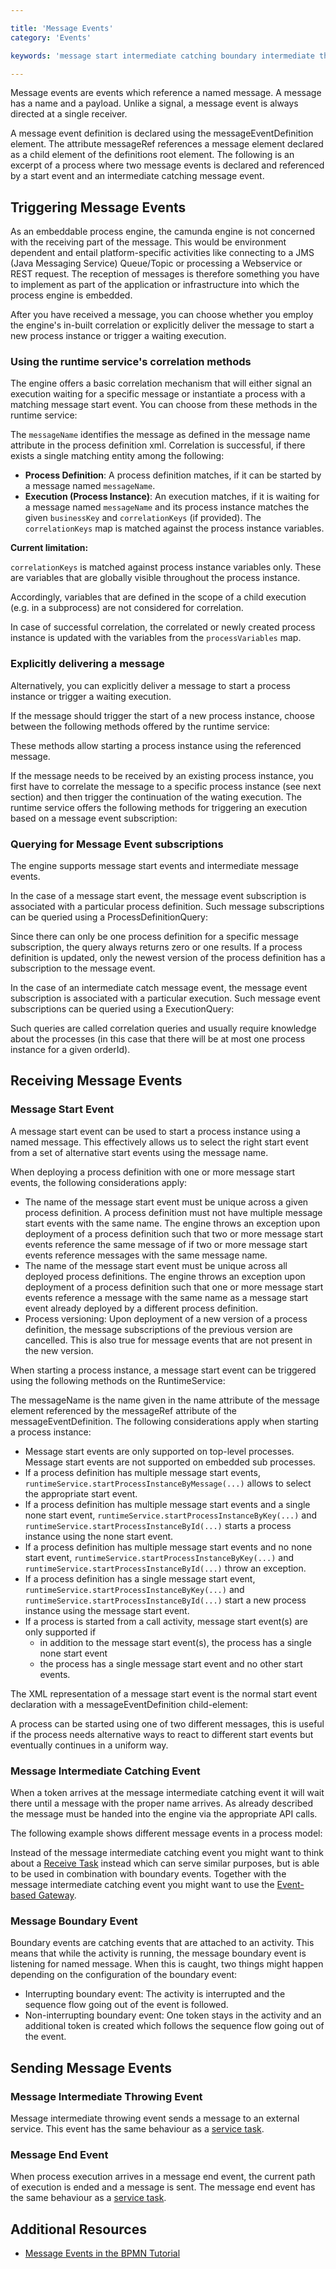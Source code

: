 ```yaml
---

title: 'Message Events'
category: 'Events'

keywords: 'message start intermediate catching boundary intermediate throwing end event definition messages'

---
```



Message events are events which reference a named message. A message has a name and a payload. Unlike a signal, a message event is always directed at a single receiver.

A message event definition is declared using the messageEventDefinition element. The attribute messageRef references a message element declared as a child element of the definitions root element. The following is an excerpt of a process where two message events is declared and referenced by a start event and an intermediate catching message event.
  
<div class="app-source" app-source-no-tabs="message-event1" ></div>

<script type="text/xml" id="message-event1"> 
  <definitions id="definitions" 
    xmlns="http://www.omg.org/spec/BPMN/20100524/MODEL"
    xmlns:camunda="http://activiti.org/bpmn"
    targetNamespace="Examples"
    xmlns:tns="Examples">
    
    <message id="newInvoice" name="newInvoiceMessage" />
    <message id="payment" name="paymentMessage" />
    
    <process id="invoiceProcess">  
    
      <startEvent id="messageStart" >
          <messageEventDefinition messageRef="newInvoice" />
      </startEvent>
      ...    
      <intermediateCatchEvent id="paymentEvt" >
          <messageEventDefinition messageRef="payment" />
      </intermediateCatchEvent>
      ...
    </process>
  </definitions>
</script>

## Triggering Message Events

As an embeddable process engine, the camunda engine is not concerned with the receiving part of the message. This would be environment dependent and entail platform-specific activities like connecting to a JMS (Java Messaging Service) Queue/Topic or processing a Webservice or REST request. The reception of messages is therefore something you have to implement as part of the application or infrastructure into which the process engine is embedded.

After you have received a message, you can choose whether you employ the engine's in-built correlation or explicitly deliver the message to start a new process instance or trigger a waiting execution.

### Using the runtime service's correlation methods

The engine offers a basic correlation mechanism that will either signal an execution waiting for a specific message or instantiate a process with a matching message start event. You can choose from these methods in the runtime service:

<div class="app-source" app-source-no-tabs="message-event2"></div>

<script type="text/xml" id="message-event2"> 
  void correlateMessage(String messageName);
  void correlateMessage(String messageName, String businessKey);
  void correlateMessage(String messageName, Map<String, Object> correlationKeys);
  void correlateMessage(String messageName, String businessKey, Map<String, Object> processVariables);
  void correlateMessage(String messageName, Map<String, Object> correlationKeys, Map<String, Object> processVariables);
  void correlateMessage(String messageName, String businessKey, Map<String, Object> correlationKeys, Map<String, Object> processVariables);
</script>

The <code>messageName</code> identifies the message as defined in the message name attribute in the process definition xml.
Correlation is successful, if there exists a single matching entity among the following:


* __Process Definition__: A process definition matches, if it can be started by a message named `messageName`.
* __Execution (Process Instance)__: An execution matches, if it is waiting for a message named `messageName` and its process instance matches the given `businessKey` and `correlationKeys` (if provided). The `correlationKeys` map is matched against the process instance variables.


<div class="alert alert-warning">
  <strong>Current limitation:</strong>
  
  <code>correlationKeys</code> is matched against process instance variables only. These are variables that are globally visible throughout the process instance.

  Accordingly, variables that are defined in the scope of a child execution (e.g. in a subprocess) are not considered for correlation.
</div>

In case of successful correlation, the correlated or newly created process instance is updated with the variables from the `processVariables` map.


### Explicitly delivering a message

Alternatively, you can explicitly deliver a message to start a process instance or trigger a waiting execution.

If the message should trigger the start of a new process instance, choose between the following methods offered by the runtime service:

<div class="app-source" app-source-no-tabs="message-event3"></div>

<script type="text/xml" id="message-event3"> 
  ProcessInstance startProcessInstanceByMessage(String messageName);
  ProcessInstance startProcessInstanceByMessage(String messageName, Map<String, Object> processVariables);
  ProcessInstance startProcessInstanceByMessage(String messageName, String businessKey, Map<String, Object> processVariables);
</script>

These methods allow starting a process instance using the referenced message.

If the message needs to be received by an existing process instance, you first have to correlate the message to a specific process instance (see next section) and then trigger the continuation of the wating execution. The runtime service offers the following methods for triggering an execution based on a message event subscription:
  
<div class="app-source" app-source-no-tabs="message-event4" ></div>

<script type="text/xml" id="message-event4"> 
  void messageEventReceived(String messageName, String executionId);
  void messageEventReceived(String messageName, String executionId, HashMap<String, Object> processVariables);    
</script>


### Querying for Message Event subscriptions

The engine supports message start events and intermediate message events.

In the case of a message start event, the message event subscription is associated with a particular process definition. Such message subscriptions can be queried using a ProcessDefinitionQuery:

<div class="app-source" app-source-no-tabs="message-event5" ></div>
<script type="text/xml" id="message-event5"> 
  ProcessDefinition processDefinition = repositoryService.createProcessDefinitionQuery()
          .messageEventSubscription("newCallCenterBooking")
          .singleResult();
</script>

Since there can only be one process definition for a specific message subscription, the query always returns zero or one results. If a process definition is updated, only the newest version of the process definition has a subscription to the message event.

In the case of an intermediate catch message event, the message event subscription is associated with a particular execution. Such message event subscriptions can be queried using a ExecutionQuery:

<div class="app-source" app-source-no-tabs="message-event6" ></div>
<script type="text/xml" id="message-event6"> 
Execution execution = runtimeService.createExecutionQuery()
      .messageEventSubscriptionName("paymentReceived")
      .processVariableValueEquals("orderId", message.getOrderId())
      .singleResult();
</script>

Such queries are called correlation queries and usually require knowledge about the processes (in this case that there will be at most one process instance for a given orderId). 


## Receiving Message Events</h1>	
  
### Message Start Event

A message start event can be used to start a process instance using a named message. This effectively allows us to select the right start event from a set of alternative start events using the message name.

When deploying a process definition with one or more message start events, the following considerations apply:

* The name of the message start event must be unique across a given process definition. A process definition must not have multiple message start events with the same name. The engine throws an exception upon deployment of a process definition such that two or more message start events reference the same message of if two or more message start events reference messages with the same message name.
* The name of the message start event must be unique across all deployed process definitions. The engine throws an exception upon deployment of a process definition such that one or more message start events reference a message with the same name as a message start event already deployed by a different process definition.
* Process versioning: Upon deployment of a new version of a process definition, the message subscriptions of the previous version are cancelled. This is also true for message events that are not present in the new version.

When starting a process instance, a message start event can be triggered using the following methods on the RuntimeService:

<div class="app-source" app-source-no-tabs="message-event7" ></div>

<script type="text/xml" id="message-event7"> 
  ProcessInstance startProcessInstanceByMessage(String messageName);
  ProcessInstance startProcessInstanceByMessage(String messageName, Map<String, Object> processVariables);
  ProcessInstance startProcessInstanceByMessage(String messageName, String businessKey, Map<String, Object< processVariables); 
</script>

The messageName is the name given in the name attribute of the message element referenced by the messageRef attribute of the messageEventDefinition. The following considerations apply when starting a process instance:

* Message start events are only supported on top-level processes. Message start events are not supported on embedded sub processes.
* If a process definition has multiple message start events, `runtimeService.startProcessInstanceByMessage(...)` allows to select the appropriate start event.
* If a process definition has multiple message start events and a single none start event, `runtimeService.startProcessInstanceByKey(...)` and `runtimeService.startProcessInstanceById(...)` starts a process instance using the none start event.
* If a process definition has multiple message start events and no none start event, `runtimeService.startProcessInstanceByKey(...)` and `runtimeService.startProcessInstanceById(...)` throw an exception.
* If a process definition has a single message start event, `runtimeService.startProcessInstanceByKey(...)` and `runtimeService.startProcessInstanceById(...)` start a new process instance using the message start event.
* If a process is started from a call activity, message start event(s) are only supported if
    * in addition to the message start event(s), the process has a single none start event
    * the process has a single message start event and no other start events.

The XML representation of a message start event is the normal start event declaration with a messageEventDefinition child-element:

<div class="app-source" app-source-no-tabs="message-event8"></div>

<script type="text/xml" id="message-event8"> 
<definitions id="definitions" 
  xmlns="http://www.omg.org/spec/BPMN/20100524/MODEL"
  xmlns:camunda="http://activiti.org/bpmn"
  targetNamespace="Examples"
  xmlns:tns="Examples">
  
  <message id="newInvoice" name="newInvoiceMessage" />
  
  <process id="invoiceProcess">  
  
    <startEvent id="messageStart" >
        <messageEventDefinition messageRef="tns:newInvoice" />
    </startEvent>
    ...    
  </process>

</definitions>
</script>

A process can be started using one of two different messages, this is useful if the process needs alternative ways to react to different start events but eventually continues in a uniform way. 

<div id="event-message-start-alternative" style="position:relative" data-bpmn-src="implement/event-message-start-alternative" > </div>


### Message Intermediate Catching Event

When a token arrives at the message intermediate catching event it will wait there until a message with the proper name arrives. As already described the message must be handed into the engine via the appropriate API calls.

The following example shows different message events in a process model:

<div id="event-message" style="position:relative" data-bpmn-src="implement/event-message"></div>

<div class="app-source" app-source-no-tabs="message-event9" ></div>

<script type="text/xml" id="message-event9"> 
<intermediateCatchEvent id="message">
        <messageEventDefinition signalRef="newCustomerMessage" />
</intermediateCatchEvent>
</script>
 
Instead of the message intermediate catching event you might want to think about a <a href="#!/tasks/receive-task">Receive Task</a> instead which can serve similar purposes, but is able to be used in combination with boundary events. Together with the  message intermediate catching event you might want to use the <a href="#!/gateways/event-based-gateway">Event-based Gateway</a>.


### Message Boundary Event

Boundary events are catching events that are attached to an activity. This means that while the activity is running, the message boundary event is listening for named message. When this is caught, two things might happen depending on the configuration of the boundary event:
  
* Interrupting boundary event: The activity is interrupted and the sequence flow going out of the event is followed.
* Non-interrupting boundary event: One token stays in the activity and an additional token is created which follows the sequence flow going out of the event.


## Sending Message Events

### Message Intermediate Throwing Event

Message intermediate throwing event sends a message to an external service. This event has the same behaviour as a [service task](#tasks-service-task).

<div id="event-message-throwing" style="position:relative" data-bpmn-src="implement/event-message-throwing" > </div>
  
<div class="app-source" app-source-no-tabs="message-event10" ></div>
<script type="text/xml" id="message-event10"> 
<intermediateThrowEvent id="message">
  <messageEventDefinition camunda:class="org.camunda.bpm.MyMessageServiceDelegate" />
</intermediateThrowEvent>
</script>  


### Message End Event

When process execution arrives in a message end event, the current path of execution is ended and a message is sent. The message end event has the same behaviour as a [service task](#tasks-service-task).

<div class="app-source" app-source-no-tabs="message-event11" ></div>

<script type="text/xml" id="message-event11"> 
<endEvent id="end">
  <messageEventDefinition camunda:class="org.camunda.bpm.MyMessageServiceDelegate" />
</endEvent>
</script>


## Additional Resources

* [Message Events in the BPMN Tutorial](http://camunda.org/design/reference.html#!/events/message)
